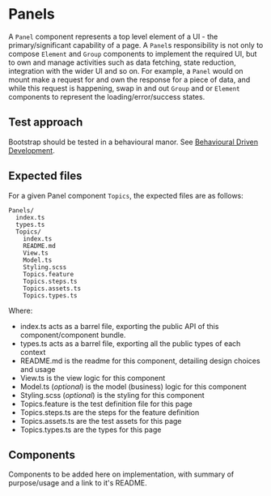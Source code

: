 # Panels

A `Panel` component represents a top level element of a UI - the primary/significant capability of a page. A `Panel`s responsibility is not only to compose `Element` and `Group` components to implement the required UI, but to own and manage activities such as data fetching, state reduction, integration with the wider UI and so on. For example, a `Panel` would on mount make a request for and own the response for a piece of data, and while this request is happening, swap in and out `Group` and or `Element` components to represent the loading/error/success states.

## Test approach

Bootstrap should be tested in a behavioural manor. See [Behavioural Driven Development](../../docs/Test.md#style-of-test).

## Expected files

For a given Panel component `Topics`, the expected files are as follows:

```
Panels/
  index.ts
  types.ts
  Topics/
    index.ts
    README.md
    View.ts
    Model.ts
    Styling.scss
    Topics.feature
    Topics.steps.ts
    Topics.assets.ts
    Topics.types.ts
```

Where:

- index.ts acts as a barrel file, exporting the public API of this component/component bundle.
- types.ts acts as a barrel file, exporting all the public types of each context
- README.md is the readme for this component, detailing design choices and usage
- View.ts is the view logic for this component
- Model.ts (_optional_) is the model (business) logic for this component
- Styling.scss (_optional_) is the styling for this component
- Topics.feature is the test definition file for this page
- Topics.steps.ts are the steps for the feature definition
- Topics.assets.ts are the test assets for this page
- Topics.types.ts are the types for this page

## Components

Components to be added here on implementation, with summary of purpose/usage and a link to it's README.
